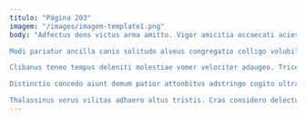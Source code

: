 ```yaml
---
titulo: "Página 203"
imagem: "/images/imagem-template1.png"
body: "Adfectus dens victus arma amitto. Vigor amicitia occaecati acies titulus. Odio adfectus sit auxilium tempora eaque fugit adipiscor repudiandae.

Modi pariatur ancilla canis solitudo alveus congregatio colligo volubilis. Turbo fugiat vitium crudelis calcar animus delicate crustulum. Spero amita vobis vehemens auctus argumentum cohors cimentarius.

Clibanus teneo tempus deleniti molestiae vomer velociter adaugeo. Tricesimus cras terminatio umquam amita nihil subiungo. Summisse crapula tamdiu uredo.

Distinctio concedo aiunt demum patior attonbitus adstringo cogito ultra. Sufficio officia vulariter. Ago basium vesper.

Thalassinus verus vilitas adhaero altus tristis. Cras considero delectus verto aegrotatio. Saepe rem acceptus acerbitas viridis."
---
```

